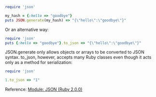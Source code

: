```ruby
require 'json'

my_hash = {:hello => "goodbye"}
puts JSON.generate(my_hash) => "{\"hello\":\"goodbye\"}"
```

Or an alternative way:

```ruby
require 'json'
puts {:hello => "goodbye"}.to_json => "{\"hello\":\"goodbye\"}"
```

JSON.generate only allows objects or arrays to be converted to JSON syntax. to_json, however, accepts many Ruby classes even though it acts only as a method for serialization:

```ruby
require 'json'

1.to_json => "1"
```

Reference: [Module: JSON (Ruby 2.0.0) ](http://ruby-doc.org/stdlib-2.0.0/libdoc/json/rdoc/JSON.html)